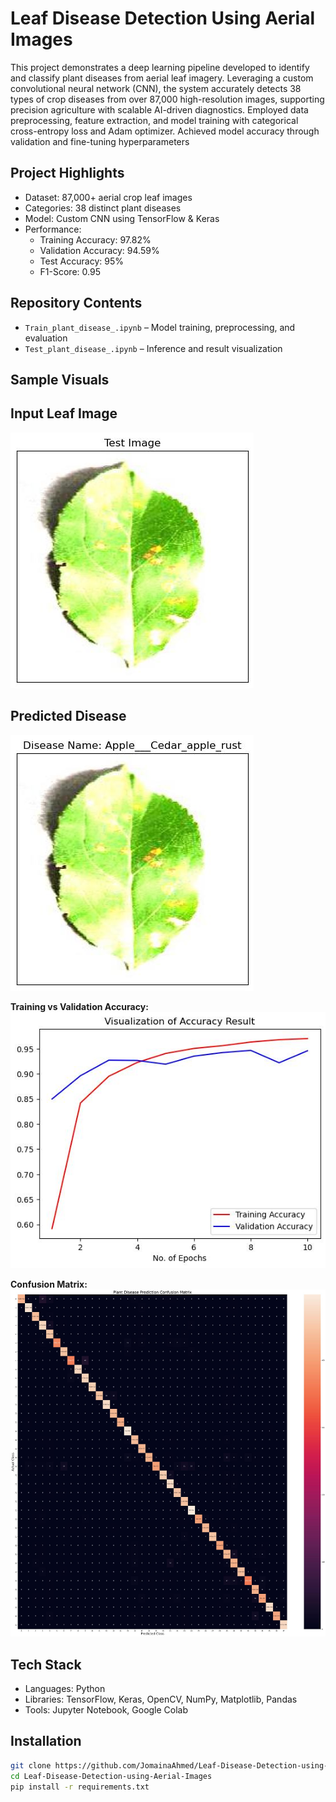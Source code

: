 # Leaf Disease Detection Using Aerial Images

This project demonstrates a deep learning pipeline developed to identify and classify plant diseases from aerial leaf imagery. Leveraging a custom convolutional neural network (CNN), the system accurately detects 38 types of crop diseases from over 87,000 high-resolution images, supporting precision agriculture with scalable AI-driven diagnostics.
Employed data preprocessing, feature extraction, and model training with categorical cross-entropy loss and Adam optimizer. Achieved model accuracy through validation and fine-tuning hyperparameters

## Project Highlights

- Dataset: 87,000+ aerial crop leaf images  
- Categories: 38 distinct plant diseases  
- Model: Custom CNN using TensorFlow & Keras  
- Performance:
  - Training Accuracy: 97.82%
  - Validation Accuracy: 94.59%
  - Test Accuracy: 95%
  - F1-Score: 0.95

## Repository Contents

- `Train_plant_disease_.ipynb` – Model training, preprocessing, and evaluation
- `Test_plant_disease_.ipynb` – Inference and result visualization

## Sample Visuals

## Input Leaf Image
![Input Leaf Image](./Input%20Leaf%20Image.jpg)

## Predicted Disease
![Predicted Disease](./Predicted%20Disease.jpg)

**Training vs Validation Accuracy:**  
![Training vs Validation Accuracy](./Training%20vs%20Validation%20Accuracy.jpg)

**Confusion Matrix:**  
![Confusion Matrix](./Confusion%20Matrix.jpg)

## Tech Stack

- Languages: Python  
- Libraries: TensorFlow, Keras, OpenCV, NumPy, Matplotlib, Pandas  
- Tools: Jupyter Notebook, Google Colab  

## Installation

```bash
git clone https://github.com/JomainaAhmed/Leaf-Disease-Detection-using-Aerial-Images.git
cd Leaf-Disease-Detection-using-Aerial-Images
pip install -r requirements.txt

